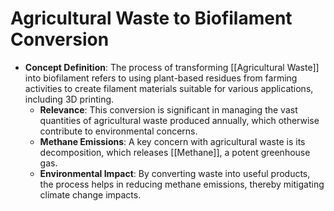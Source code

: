 # Agricultural Waste to Biofilament Conversion

- **Concept Definition**: The process of transforming [[Agricultural Waste]] into biofilament refers to using plant-based residues from farming activities to create filament materials suitable for various applications, including 3D printing.
  - **Relevance**: This conversion is significant in managing the vast quantities of agricultural waste produced annually, which otherwise contribute to environmental concerns.
  - **Methane Emissions**: A key concern with agricultural waste is its decomposition, which releases [[Methane]], a potent greenhouse gas.
  - **Environmental Impact**: By converting waste into useful products, the process helps in reducing methane emissions, thereby mitigating climate change impacts.
